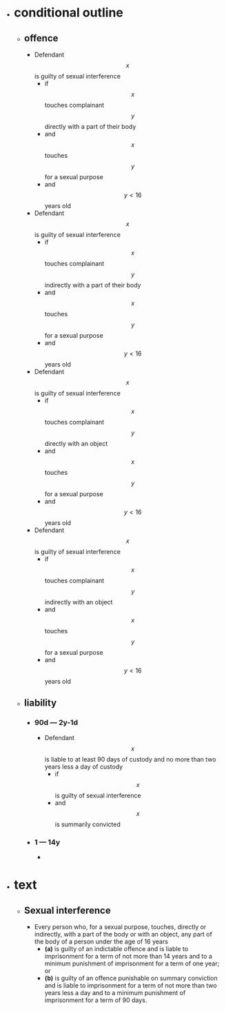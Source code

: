 - # conditional outline
	- ## offence
		- Defendant $$x$$ is guilty of sexual interference
			- if $$x$$ touches complainant $$y$$ directly with a part of their body
			- and $$x$$ touches $$y$$ for a sexual purpose
			- and $$y < 16$$ years old
		- Defendant $$x$$ is guilty of sexual interference
			- if $$x$$ touches complainant $$y$$ indirectly with a part of their body
			- and $$x$$ touches $$y$$ for a sexual purpose
			- and $$y < 16$$ years old
		- Defendant $$x$$ is guilty of sexual interference
			- if $$x$$ touches complainant $$y$$ directly with an object
			- and $$x$$ touches $$y$$ for a sexual purpose
			- and $$y < 16$$ years old
		- Defendant $$x$$ is guilty of sexual interference
			- if $$x$$ touches complainant $$y$$ indirectly with an object
			- and $$x$$ touches $$y$$ for a sexual purpose
			- and $$y < 16$$ years old
	- ## liability
		- ### 90d — 2y-1d
			- Defendant $$x$$ is liable to at least 90 days of custody and no more than two years less a day of custody
				- if $$x$$ is guilty of sexual interference
				- and $$x$$ is summarily convicted
		- ### 1 — 14y
			-
- # text
	- ## Sexual interference
		- Every person who, for a sexual purpose, touches, directly or indirectly, with a part of the body or with an object, any part of the body of a person under the age of 16 years
			- **(a)** is guilty of an indictable offence and is liable to imprisonment for a term of not more than 14 years and to a minimum punishment of imprisonment for a term of one year; or
			- **(b)** is guilty of an offence punishable on summary conviction and is liable to imprisonment for a term of not more than two years less a day and to a minimum punishment of imprisonment for a term of 90 days.
